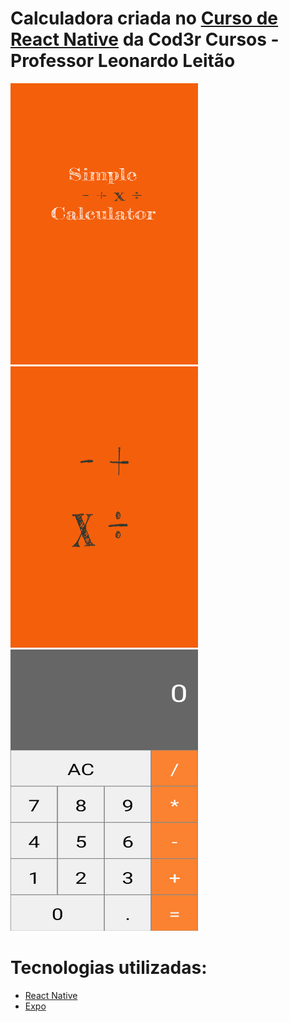 # Calculadora criada no [Curso de React Native](https://www.udemy.com/course/curso-react-native) da Cod3r Cursos - Professor Leonardo Leitão

<img src="https://raw.githubusercontent.com/juniorlourenco/calculator/master/assets/splash.png" width="300" height="450" />   <img src="https://raw.githubusercontent.com/juniorlourenco/calculator/master/assets/icon.png" width="300" height="450">  <img src ="https://raw.githubusercontent.com/juniorlourenco/calculator/master/Calculator.jpeg" width="300" height="450">

# Tecnologias utilizadas:
* [React Native](https://reactnative.dev/)
* [Expo](https://expo.io/)



